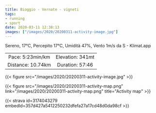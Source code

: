 ```yaml
---
title: Bioggio - Vernate - vigneti
tags:
- running
- sport
date: 2020-03-11 12:38:13
images: ["/images/2020/20200311-activity-image.jpg"]
---
```


Sereno, 17°C, Percepito 17°C, Umidità 47%, Vento 1m/s da S - Klimat.app

| | |
| :-: | :-: |
| Pace: 5:23min/km | Elevation: 341mt |
| Distance: 10.74km | Duration: 57:46 |

{{< figure src="/images/2020/20200311-activity-image.jpg" >}}


{{< figure src="/images/2020/20200311-activity-map.png" link="/images/2020/20200311-activity-map.png" title="Activity map" >}}


{{< strava id=3174043279 embedId=357d427a5412250232dfefa27a17cd48d0da98cf >}}
